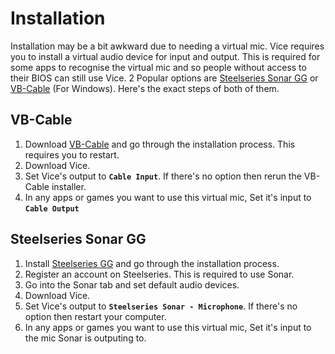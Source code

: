 # Installation

Installation may be a bit awkward due to needing a virtual mic. Vice requires you to install a virtual audio device for input and output. This is required for some apps to recognise the virtual mic and so people without access to their BIOS can still use Vice. 2 Popular options are [Steelseries Sonar GG](https://steelseries.com/gg/sonar) or [VB-Cable](https://vb-audio.com/Cable) (For Windows). Here's the exact steps of both of them.

## VB-Cable
1. Download [VB-Cable](https://vb-audio.com/Cable) and go through the installation process. This requires you to restart.
2. Download Vice.
3. Set Vice's output to **`Cable Input`**. If there's no option then rerun the VB-Cable installer.
4. In any apps or games you want to use this virtual mic, Set it's input to **`Cable Output`**

## Steelseries Sonar GG
1. Install [Steelseries GG](https://steelseries.com/gg) and go through the installation process.
2. Register an account on Steelseries. This is required to use Sonar.
3. Go into the Sonar tab and set default audio devices.
4. Download Vice.
5. Set Vice's output to **`Steelseries Sonar - Microphone`**. If there's no option then restart your computer.
6. In any apps or games you want to use this virtual mic, Set it's input to the mic Sonar is outputing to.